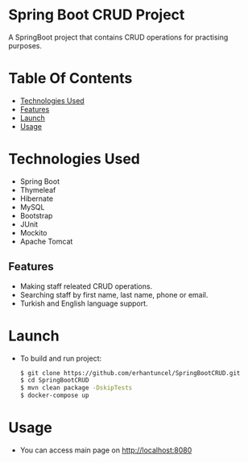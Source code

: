 # Spring Boot CRUD Project

A SpringBoot project that contains CRUD operations for practising purposes.

# Table Of Contents

- [Technologies Used](#technologies-used)
- [Features](#features)
- [Launch](#launch)
- [Usage](#usage)

# Technologies Used

- Spring Boot
- Thymeleaf
- Hibernate
- MySQL
- Bootstrap
- JUnit
- Mockito
- Apache Tomcat

## Features

- Making staff releated CRUD operations.
- Searching staff by first name, last name, phone or email.
- Turkish and English language support.

# Launch

- To build and run project:

	```bash
	$ git clone https://github.com/erhantuncel/SpringBootCRUD.git
	$ cd SpringBootCRUD
	$ mvn clean package -DskipTests
	$ docker-compose up
	```

# Usage

- You can access main page on [http://localhost:8080](http://localhost:8080)